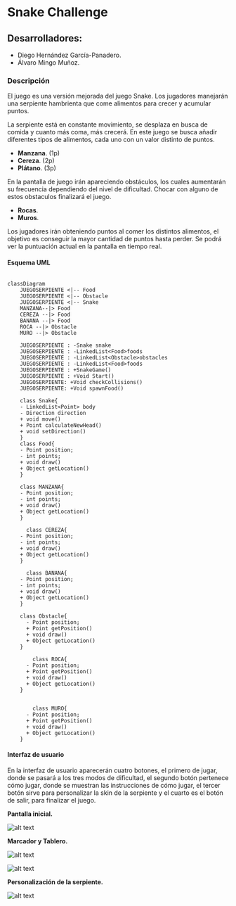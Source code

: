 #  Snake Challenge
## Desarrolladores:
- Diego Hernández García-Panadero. 
- Álvaro Mingo Muñoz.

###  Descripción
El juego es una versión mejorada del juego Snake. Los jugadores manejarán una
serpiente hambrienta que come alimentos para crecer y acumular puntos.

La serpiente está en constante movimiento, se desplaza en busca de comida y cuanto
más coma, más crecerá.
En este juego se busca añadir diferentes tipos de alimentos, cada uno con un valor
distinto de puntos.
- **Manzana**. (1p)
- **Cereza**. (2p)
- **Plátano**. (3p)

En la pantalla de juego irán apareciendo obstáculos, los cuales aumentarán su frecuencia
dependiendo del nivel de dificultad. Chocar con alguno de estos obstaculos finalizará el juego.
- **Rocas**.
- **Muros**.

Los jugadores irán obteniendo puntos al comer los distintos alimentos, el objetivo es
conseguir la mayor cantidad de puntos hasta perder. Se podrá ver la puntuación actual
en la pantalla en tiempo real.

#### __Esquema UML__

```mermaid

classDiagram
    JUEGOSERPIENTE <|-- Food
    JUEGOSERPIENTE <|-- Obstacle
    JUEGOSERPIENTE <|-- Snake
    MANZANA--|> Food
    CEREZA --|> Food
    BANANA --|> Food
    ROCA --|> Obstacle
    MURO --|> Obstacle

    JUEGOSERPIENTE : -Snake snake
    JUEGOSERPIENTE : -LinkedList<Food>foods
    JUEGOSERPIENTE : -LinkedList<Obstacle>obstacles
    JUEGOSERPIENTE : -LinkedList<Food>foods
    JUEGOSERPIENTE : +SnakeGame()
    JUEGOSERPIENTE : +Void Start()
    JUEGOSERPIENTE: +Void checkCollisions()
    JUEGOSERPIENTE: +Void spawnFood()

    class Snake{
    - LinkedList<Point> body
    - Direction direction
    + void move()
    + Point calculateNewHead()
    + void setDirection()
    }
    class Food{
    - Point position;
    - int points;
    + void draw()
    + Object getLocation()
    }

    class MANZANA{
    - Point position;
    - int points;
    + void draw()
    + Object getLocation()
    }

      class CEREZA{
    - Point position;
    - int points;
    + void draw()
    + Object getLocation()
    }

      class BANANA{
    - Point position;
    - int points;
    + void draw()
    + Object getLocation()
    }

    class Obstacle{
      - Point position;
      + Point getPosition() 
      + void draw()
      + Object getLocation()
    }

        class ROCA{
      - Point position;
      + Point getPosition() 
      + void draw()
      + Object getLocation()
    }


        class MURO{
      - Point position;
      + Point getPosition() 
      + void draw()
      + Object getLocation()
    }
```

#### Interfaz de usuario

En la interfaz de usuario aparecerán cuatro botones, el primero de jugar, donde se
pasará a los tres modos de dificultad, el segundo botón pertenece cómo jugar, donde se
muestran las instrucciones de cómo jugar, el tercer botón sirve para personalizar la skin
de la serpiente y el cuarto es el botón de salir, para finalizar el juego.


**Pantalla inicial.**

![alt text](https://cdn.discordapp.com/attachments/1155565182584627280/1159827014056943726/Interfaz_Usuario.png?ex=65327014&is=651ffb14&hm=a07f02bfe6479d2d3478bab8061b62e685575866acbee8268320f27fd0c8a4dd&)

**Marcador y Tablero.**

![alt text](https://cdn.discordapp.com/attachments/1155565182584627280/1162155862111047710/image.png?ex=653ae8fd&is=652873fd&hm=47213d759133f3cea613afac45ac06b4d070ee0e3b5f7e4f76a9ad5ebf82ae06&)

![alt text](https://cdn.discordapp.com/attachments/1155565182584627280/1160891183246090320/image.png?ex=65364f2a&is=6523da2a&hm=146db4d04415454f520c7e7c8e678871539bd7d31f2886d9eb27c0286f253af9&)

**Personalización de la serpiente.**

![alt text](https://cdn.discordapp.com/attachments/1155565182584627280/1162155529745989723/image.png?ex=653ae8ae&is=652873ae&hm=01a85eea248d3f839e091049215ccb200170b3721384898301bdc29f250f517c&)




